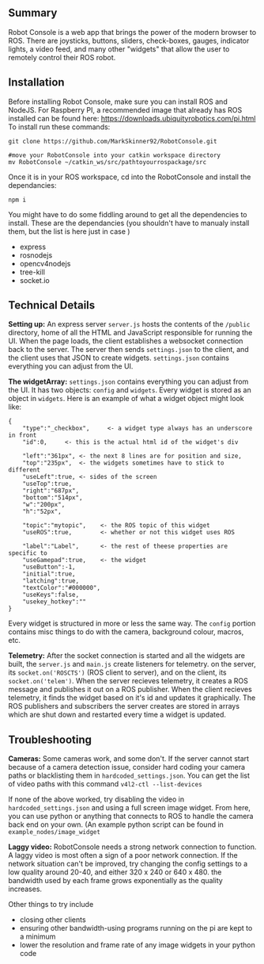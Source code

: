 ## Summary
Robot Console is a web app that brings the power of the modern browser to ROS. There are joysticks, buttons, sliders, check-boxes, gauges,  indicator lights, a video feed, and many other "widgets" that allow the user to remotely control their ROS robot.

## Installation
Before installing Robot Console, make sure you can install ROS and NodeJS.
For Raspberry PI, a recommended image that already has ROS installed can be found here: https://downloads.ubiquityrobotics.com/pi.html
To install run these commands:

    git clone https://github.com/MarkSkinner92/RobotConsole.git
    
    #move your RobotConsole into your catkin workspace directory
    mv RobotConsole ~/catkin_ws/src/pathtoyourrospackage/src

Once it is in your ROS workspace, cd into the RobotConsole and install the dependancies:

    npm i
You might have to do some fiddling around to get all the dependencies to install. These are the dependancies (you shouldn't have to manualy install them, but the list is here just in case )

 - express
 - rosnodejs
 - opencv4nodejs
 - tree-kill
 - socket.io

## Technical Details
**Setting up:**
An express server `server.js` hosts the contents of the `/public` directory, home of all the HTML and JavaScript responsible for running the UI. When the page loads, the client establishes a websocket connection back to the server. The server then sends `settings.json` to the client, and the client uses that JSON to create widgets. `settings.json` contains everything you can adjust from the UI.

**The widgetArray:** `settings.json` contains everything you can adjust from the UI. It has two objects: `config` and `widgets`. Every widget is stored as an object in `widgets`. Here is an example of what a widget object might look like:

    {
        "type":"_checkbox",     <- a widget type always has an underscore in front
        "id":0,     <- this is the actual html id of the widget's div

        "left":"361px", <- the next 8 lines are for position and size,
        "top":"235px",  <- the widgets sometimes have to stick to different
        "useLeft":true, <- sides of the screen
        "useTop":true,
        "right":"687px",
        "bottom":"514px",
        "w":"200px",
        "h":"52px",

        "topic":"mytopic",    <- the ROS topic of this widget
        "useROS":true,        <- whether or not this widget uses ROS
        
        "label":"Label",      <- the rest of theese properties are specific to
        "useGamepad":true,    <- the widget
        "useButton":-1,
        "initial":true,
        "latching":true,
        "textColor":"#000000",
        "useKeys":false,
        "usekey_hotkey":""
    }
Every widget is structured in more or less the same way. The `config` portion contains misc things to do with the camera, background colour, macros, etc.


**Telemetry:**
After the socket connection is started and all the widgets are built, the `server.js` and `main.js` create listeners for telemetry. on the server, its `socket.on('ROSCTS')` (ROS client to server), and on the client, its `socket.on('telem')`. When the server recieves telemetry, it creates a ROS message and publishes it out on a ROS publisher. When the client recieves telemetry, it finds the widget based on it's id and updates it graphically. The ROS publishers and subscribers the server creates are stored in arrays which are shut down and restarted every time a widget is updated. 

## Troubleshooting
**Cameras:**
Some cameras work, and some don't. If the server cannot start because of a camera detection issue, consider hard coding your camera paths or blacklisting them in `hardcoded_settings.json`. You can get the list of video paths with this command `v4l2-ctl --list-devices`

If none of the above worked, try disabling the video in `hardcoded_settings.json` and using a full screen image widget. From here, you can use python or anything that connects to ROS to handle the camera back end on your own. (An example python script can be found in `example_nodes/image_widget`

**Laggy video:**
RobotConsole needs a strong network connection to function. A laggy video is most often a sign of a poor network connection. If the network situation can't be improved, try changing the config settings to a low quality around 20-40, and either 320 x 240 or 640 x 480. the bandwidth used by each frame grows exponentially as the quality increases. 

Other things to try include 

 - closing other clients
 - ensuring other bandwidth-using programs running on the pi are kept to a minimum
- lower the resolution and frame rate of any image widgets in your python code
